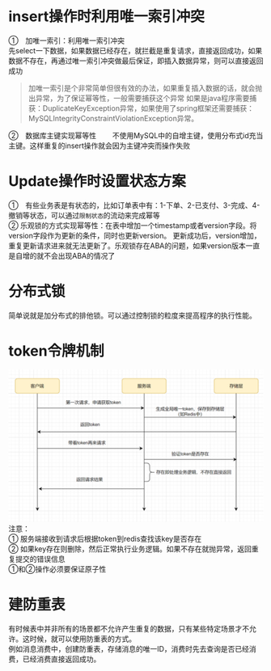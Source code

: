 # insert操作时利用唯一索引冲突
①　加唯一索引：利用唯一索引冲突  
先select一下数据，如果数据已经存在，就拦截是重复请求，直接返回成功，如果数据不存在，再通过唯一索引冲突做最后保证，即插入数据异常，则可以直接返回成功
> 加唯一索引是个非常简单但很有效的办法，如果重复插入数据的话，就会抛出异常，为了保证幂等性，一般需要捕获这个异常
> 如果是java程序需要捕获：DuplicateKeyException异常，如果使用了spring框架还需要捕获：MySQLIntegrityConstraintViolationException异常。

②　数据库主键实现幂等性　　
不使用MySQL中的自增主键，使用分布式id充当主键。这样重复的insert操作就会因为主键冲突而操作失败

# Update操作时设置状态方案
①　有些业务表是有状态的，比如订单表中有：1-下单、2-已支付、3-完成、4-撤销等状态，可以通过```限制状态```的流动来完成幂等  
② 乐观锁的方式实现幂等性：在表中增加一个timestamp或者version字段。将version字段作为更新的条件，同时也更新version。
更新成功后，version增加，重复更新请求进来就无法更新了。乐观锁存在ABA的问题，如果version版本一直是自增的就不会出现ABA的情况了

# 分布式锁
简单说就是加分布式的排他锁。可以通过控制锁的粒度来提高程序的执行性能。

# token令牌机制
![img.png](images/token令牌保证幂等性.png)
注意：  
① 服务端接收到请求后根据token到redis查找该key是否存在  
② 如果key存在则删除，然后正常执行业务逻辑。如果不存在就抛异常，返回重复提交的错误信息  
①和②操作必须要保证原子性

# 建防重表
有时候表中并非所有的场景都不允许产生重复的数据，只有某些特定场景才不允许。这时候，就可以使用防重表的方式。  
例如消息消费中，创建防重表，存储消息的唯一ID，消费时先去查询是否已经消费，已经消费直接返回成功。